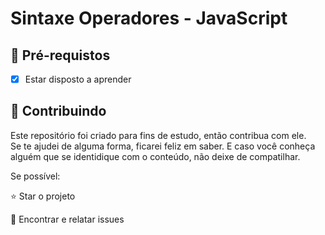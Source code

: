 # 
<h1>Sintaxe Operadores - JavaScript</h1>


<h2>
🛑 Pré-requistos
</h2>

- [x] Estar disposto a aprender


<h2> 🤝 Contribuindo </h2>

Este repositório foi criado para fins de estudo, então contribua com ele.<br>
Se te ajudei de alguma forma, ficarei feliz em saber. E caso você conheça alguém que se identidique com o conteúdo, não deixe de compatilhar.

Se possível:

⭐️  Star o projeto

🐛 Encontrar e relatar issues
